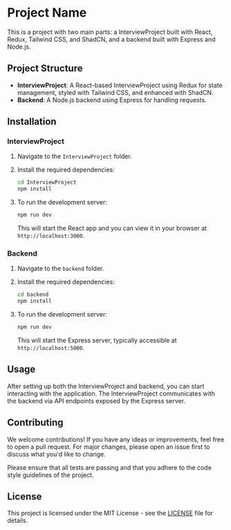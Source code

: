 # Project Name

This is a project with two main parts: a InterviewProject built with React, Redux, Tailwind CSS, and ShadCN, and a backend built with Express and Node.js. 

## Project Structure

- **InterviewProject**: A React-based InterviewProject using Redux for state management, styled with Tailwind CSS, and enhanced with ShadCN.
- **Backend**: A Node.js backend using Express for handling requests.

## Installation

### InterviewProject

1. Navigate to the `InterviewProject` folder.

2. Install the required dependencies:

    ```bash
    cd InterviewProject
    npm install
    ```

3. To run the development server:

    ```bash
    npm run dev
    ```

    This will start the React app and you can view it in your browser at `http://localhost:3000`.

### Backend

1. Navigate to the `backend` folder.

2. Install the required dependencies:

    ```bash
    cd backend
    npm install
    ```

3. To run the development server:

    ```bash
    npm run dev
    ```

    This will start the Express server, typically accessible at `http://localhost:5000`.

## Usage

After setting up both the InterviewProject and backend, you can start interacting with the application. The InterviewProject communicates with the backend via API endpoints exposed by the Express server.

## Contributing

We welcome contributions! If you have any ideas or improvements, feel free to open a pull request. For major changes, please open an issue first to discuss what you'd like to change.

Please ensure that all tests are passing and that you adhere to the code style guidelines of the project.

## License

This project is licensed under the MIT License - see the [LICENSE](LICENSE) file for details.

